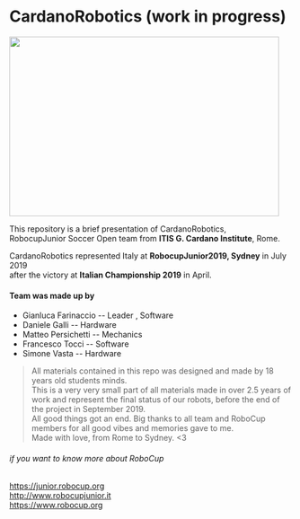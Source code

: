 # CardanoRobotics  (work in progress)

<img src="https://user-images.githubusercontent.com/81380857/159358499-76919eb0-9ad5-4fc4-810f-eee9d8b1a6f3.jpg" width="480" height="320">

This repository is a brief presentation of CardanoRobotics, <br> 
RobocupJunior Soccer Open team from **ITIS G. Cardano Institute**, Rome.


CardanoRobotics represented Italy at **RobocupJunior2019, Sydney** in July 2019 \
after the victory at **Italian Championship 2019** in April.


#### Team was made up by
- Gianluca Farinaccio -- Leader , Software
- Daniele Galli -- Hardware
- Matteo Persichetti -- Mechanics
- Francesco Tocci -- Software
- Simone Vasta -- Hardware

> All materials contained in this repo was designed and made by 18 years old students minds.\
> This is a very very small part of all materials made in over 2.5 years of work and represent 
> the final status of our robots, before the end of the project in September 2019.\
> All good things got an end.
> Big thanks to all team and RoboCup members for all good vibes and memories gave to me. \
> Made with love, from Rome to Sydney. <3



###### if you want to know more about RoboCup
https://junior.robocup.org \
http://www.robocupjunior.it \
https://www.robocup.org
